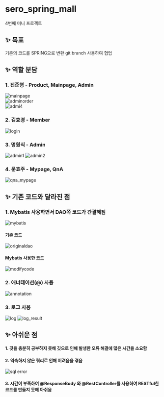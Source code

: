# sero_spring_mall
4번째 미니 프로젝트

## ✨ 목표
기존의 코드를 SPRING으로 변환
git branch 사용하여 협업

## ✨ 역할 분담
### 1. 전준형 - Product, Mainpage, Admin
![mainpage](https://github.com/jjy0326/sero_spring_mall/assets/102834723/ba1d4538-2d9d-4bca-af66-e98b9ad86398) <br>
![adminorder](https://github.com/jjy0326/sero_spring_mall/assets/102834723/6bb7492d-e3b7-4dce-af33-acbc3ddca7b2) <br>
![admi4](https://github.com/jjy0326/sero_spring_mall/assets/102834723/2c34c251-0a16-4725-b6c1-55abd2d21ebc) <br>
### 2. 김효경 - Member
![login](https://github.com/jjy0326/sero_spring_mall/assets/102834723/7bb16ac4-f1ca-407e-bd73-336d83fa8b67)
### 3. 명원식 - Admin
![admin1](https://github.com/jjy0326/sero_spring_mall/assets/102834723/8a71ebf2-9f41-4c33-ba07-382d7fa7f4d1)
![admin2](https://github.com/jjy0326/sero_spring_mall/assets/102834723/ade04f7c-f206-438b-bb11-a065c7b14336)
### 4. 문효주 - Mypage, QnA
![qna_mypage](https://github.com/jjy0326/sero_spring_mall/assets/102834723/54d65941-5788-415d-a9b9-cfd2ae52c1dc)

## ✨ 기존 코드와 달라진 점
### 1. Mybatis 사용하면서 DAO쪽 코드가 간결해짐
![mybatis](https://github.com/jjy0326/sero_spring_mall/assets/102834723/1afc177e-3e92-4d14-ad6a-5ebc712052c1)
#### 기존 코드
![originaldao](https://github.com/jjy0326/sero_spring_mall/assets/102834723/2305a81a-33c9-4936-8ecc-4419a180fafd)
#### Mybatis 사용한 코드
![modifycode](https://github.com/jjy0326/sero_spring_mall/assets/102834723/be4ff49d-0d39-4901-b5ee-03de3b1c5aad)
### 2. 애너테이션(@) 사용
![annotation](https://github.com/jjy0326/sero_spring_mall/assets/102834723/516af7b6-d659-4ba8-bf0c-a2bc9ce79f58)
### 3. 로그 사용
![log](https://github.com/jjy0326/sero_spring_mall/assets/102834723/01202fb7-2bf3-47d9-9cbe-8ae14c7ce4a9)
![log_result](https://github.com/jjy0326/sero_spring_mall/assets/102834723/8278e1d2-5acc-4911-8ca9-48ea2fb28672)

## ✨ 아쉬운 점
#### 1. 깃을 충분히 공부하지 못해 깃으로 인해 발생한 오류 해결에 많은 시간을 소요함
#### 2. 익숙하지 않은 쿼리로 인해 어려움을 겪음
![sql error](https://github.com/jjy0326/sero_spring_mall/assets/102834723/672eefb8-070e-4d01-8c81-2ef34fc19d33)
#### 3. 시간이 부족하여 @ResponseBody 와 @RestController를 사용하여 RESTful한 코드를 만들지 못해 아쉬움 
